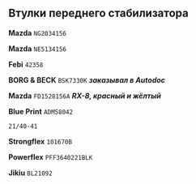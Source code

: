 ## Втулки переднего стабилизатора

__Mazda__ `NG2034156`

__Mazda__ `NE5134156`

__Febi__ `42358`

__BORG & BECK__ `BSK7330K` ***заказывал в Autodoc***

__Mazda__ `FD1528156A` ***RX-8, красный и жёлтый***

__Blue Print__ `ADM58042`

`21/40-41`

__Strongflex__ `101670B`

__Powerflex__ `PFF3640221BLK`

__Jikiu__ `BL21092`